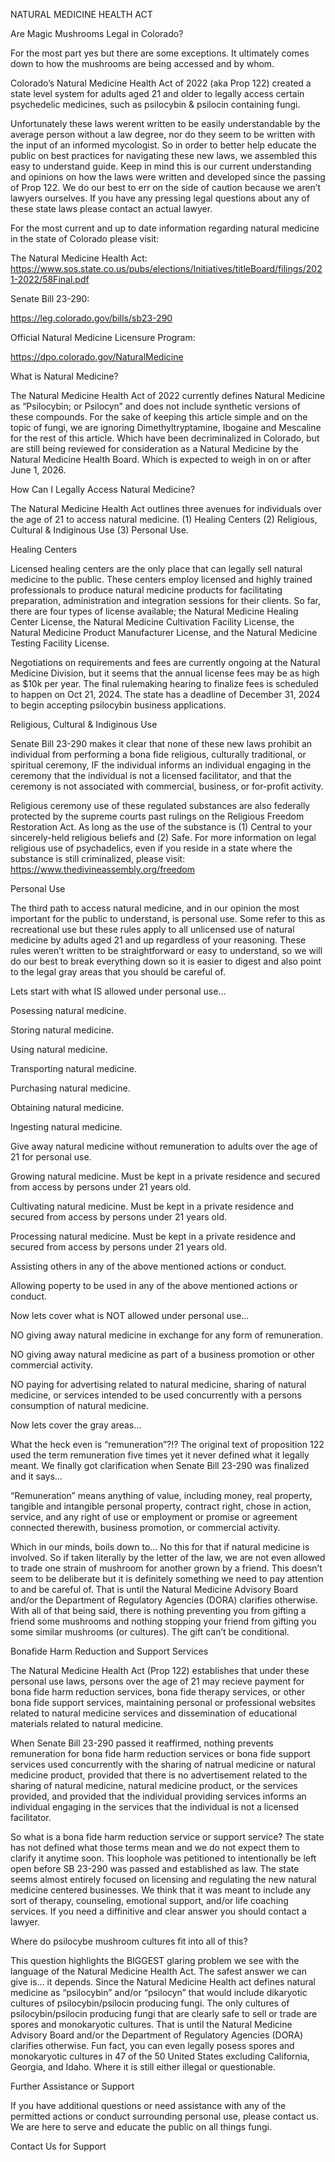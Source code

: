 NATURAL MEDICINE HEALTH ACT

Are Magic Mushrooms Legal in Colorado?

For the most part yes but there are some exceptions. It ultimately comes down to how the mushrooms are being accessed and by whom.

Colorado’s Natural Medicine Health Act of 2022 (aka Prop 122) created a state level system for adults aged 21 and older to legally access certain psychedelic medicines, such as psilocybin & psilocin containing fungi.

Unfortunately these laws werent written to be easily understandable by the average person without a law degree, nor do they seem to be written with the input of an informed mycologist. So in order to better help educate the public on best practices for navigating these new laws, we assembled this easy to understand guide. Keep in mind this is our current understanding and opinions on how the laws were written and developed since the passing of Prop 122. We do our best to err on the side of caution because we aren’t lawyers ourselves. If you have any pressing legal questions about any of these state laws please contact an actual lawyer.

For the most current and up to date information regarding natural medicine in the state of Colorado please visit:

The Natural Medicine Health Act: https://www.sos.state.co.us/pubs/elections/Initiatives/titleBoard/filings/2021-2022/58Final.pdf

Senate Bill 23-290:

https://leg.colorado.gov/bills/sb23-290

Official Natural Medicine Licensure Program:

https://dpo.colorado.gov/NaturalMedicine

What is Natural Medicine?

The Natural Medicine Health Act of 2022 currently defines Natural Medicine as “Psilocybin; or Psilocyn” and does not include synthetic versions of these compounds. For the sake of keeping this article simple and on the topic of fungi, we are ignoring Dimethyltryptamine, Ibogaine and Mescaline for the rest of this article. Which have been decriminalized in Colorado, but are still being reviewed for consideration as a Natural Medicine by the Natural Medicine Health Board. Which is expected to weigh in on or after June 1, 2026.

How Can I Legally Access Natural Medicine?

The Natural Medicine Health Act outlines three avenues for individuals over the age of 21 to access natural medicine. (1) Healing Centers (2) Religious, Cultural & Indiginous Use (3) Personal Use.

Healing Centers

Licensed healing centers are the only place that can legally sell natural medicine to the public. These centers employ licensed and highly trained professionals to produce natural medicine products for facilitating preparation, administration and integration sessions for their clients. So far, there are four types of license available; the Natural Medicine Healing Center License, the Natural Medicine Cultivation Facility License, the Natural Medicine Product Manufacturer License, and the Natural Medicine Testing Facility License.

Negotiations on requirements and fees are currently ongoing at the Natural Medicine Division, but it seems that the annual license fees may be as high as $10k per year. The final rulemaking hearing to finalize fees is scheduled to happen on Oct 21, 2024. The state has a deadline of December 31, 2024 to begin accepting psilocybin business applications.

Religious, Cultural & Indiginous Use

Senate Bill 23-290 makes it clear that none of these new laws prohibit an individual from performing a bona fide religious, culturally traditional, or spiritual ceremony, IF the individual informs an individual engaging in the ceremony that the individual is not a licensed facilitator, and that the ceremony is not associated with commercial, business, or for-profit activity.

Religious ceremony use of these regulated substances are also federally protected by the supreme courts past rulings on the Religious Freedom Restoration Act. As long as the use of the substance is (1) Central to your sincerely-held religious beliefs and (2) Safe. For more information on legal religious use of psychadelics, even if you reside in a state where the substance is still criminalized, please visit: https://www.thedivineassembly.org/freedom

Personal Use

The third path to access natural medicine, and in our opinion the most important for the public to understand, is personal use. Some refer to this as recreational use but these rules apply to all unlicensed use of natural medicine by adults aged 21 and up regardless of your reasoning. These rules weren’t written to be straightforward or easy to understand, so we will do our best to break everything down so it is easier to digest and also point to the legal gray areas that you should be careful of.

Lets start with what IS allowed under personal use…

Posessing natural medicine.

Storing natural medicine.

Using natural medicine.

Transporting natural medicine.

Purchasing natural medicine.

Obtaining natural medicine.

Ingesting natural medicine.

Give away natural medicine without remuneration to adults over the age of 21 for personal use.

Growing natural medicine. Must be kept in a private residence and secured from access by persons under 21 years old.

Cultivating natural medicine. Must be kept in a private residence and secured from access by persons under 21 years old.

Processing natural medicine. Must be kept in a private residence and secured from access by persons under 21 years old.

Assisting others in any of the above mentioned actions or conduct.

Allowing poperty to be used in any of the above mentioned actions or conduct.

Now lets cover what is NOT allowed under personal use…

NO giving away natural medicine in exchange for any form of remuneration.

NO giving away natural medicine as part of a business promotion or other commercial activity.

NO paying for advertising related to natural medicine, sharing of natural medicine, or services intended to be used concurrently with a persons consumption of natural medicine.

Now lets cover the gray areas…

What the heck even is “remuneration”?!? The original text of proposition 122 used the term remuneration five times yet it never defined what it legally meant. We finally got clarification when Senate Bill 23-290 was finalized and it says…

“Remuneration” means anything of value, including money, real property, tangible and intangible personal property, contract right, chose in action, service, and any right of use or employment or promise or agreement connected therewith, business promotion, or commercial activity.

Which in our minds, boils down to… No this for that if natural medicine is involved. So if taken literally by the letter of the law, we are not even allowed to trade one strain of mushroom for another grown by a friend. This doesn’t seem to be deliberate but it is definitely something we need to pay attention to and be careful of. That is until the Natural Medicine Advisory Board and/or the Department of Regulatory Agencies (DORA) clarifies otherwise. With all of that being said, there is nothing preventing you from gifting a friend some mushrooms and nothing stopping your friend from gifting you some similar mushrooms (or cultures). The gift can’t be conditional.

Bonafide Harm Reduction and Support Services

The Natural Medicine Health Act (Prop 122) establishes that under these personal use laws, persons over the age of 21 may recieve payment for bona fide harm reduction services, bona fide therapy services, or other bona fide support services, maintaining personal or professional websites related to natural medicine services and dissemination of educational materials related to natural medicine.

When Senate Bill 23-290 passed it reaffirmed, nothing prevents remuneration for bona fide harm reduction services or bona fide support services used concurrently with the sharing of natrual medicine or natural medicine product, provided that there is no advertisement related to the sharing of natural medicine, natural medicine product, or the services provided, and provided that the individual providing services informs an individual engaging in the services that the individual is not a licensed facilitator.

So what is a bona fide harm reduction service or support service? The state has not defined what those terms mean and we do not expect them to clarify it anytime soon. This loophole was petitioned to intentionally be left open before SB 23-290 was passed and established as law. The state seems almost entirely focused on licensing and regulating the new natural medicine centered businesses. We think that it was meant to include any sort of therapy, counseling, emotional support, and/or life coaching services. If you need a diffinitive and clear answer you should contact a lawyer.

Where do psilocybe mushroom cultures fit into all of this?

This question highlights the BIGGEST glaring problem we see with the language of the Natural Medicine Health Act. The safest answer we can give is… it depends. Since the Natural Medicine Health act defines natural medicine as “psilocybin” and/or “psilocyn” that would include dikaryotic cultures of psilocybin/psilocin producing fungi. The only cultures of psilocybin/psilocin producing fungi that are clearly safe to sell or trade are spores and monokaryotic cultures. That is until the Natural Medicine Advisory Board and/or the Department of Regulatory Agencies (DORA) clarifies otherwise. Fun fact, you can even legally posess spores and monokaryotic cultures in 47 of the 50 United States excluding California, Georgia, and Idaho. Where it is still either illegal or questionable.

Further Assistance or Support

If you have additional questions or need assistance with any of the permitted actions or conduct surrounding personal use, please contact us. We are here to serve and educate the public on all things fungi.

Contact Us for Support